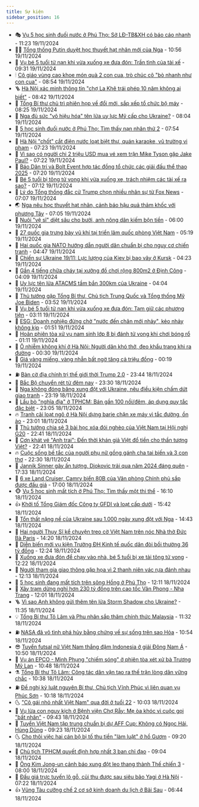 ```yaml
---
title: Sự kiện
sidebar_position: 16
---
```


<!-- dantri-su-kien:START -->
- 🎭 [Vụ 5 học sinh đuối nước ở Phú Thọ: Sở LĐ-TB&amp;XH có báo cáo nhanh](https://dantri.com.vn/an-sinh/vu-5-hoc-sinh-duoi-nuoc-o-phu-tho-so-ld-tbxh-co-bao-cao-nhanh-20241119172834240.htm) - 11:23 19/11/2024
- 👨‍🏫 [Tổng thống Putin duyệt học thuyết hạt nhân mới của Nga](https://dantri.com.vn/the-gioi/tong-thong-putin-duyet-hoc-thuyet-hat-nhan-moi-cua-nga-20241119172002479.htm) - 10:56 19/11/2024
- 🌮 [Vụ bé 5 tuổi tử nạn khi vừa xuống xe đưa đón: Trần tình của tài xế](https://dantri.com.vn/xa-hoi/vu-be-5-tuoi-tu-nan-khi-vua-xuong-xe-dua-don-tran-tinh-cua-tai-xe-20241119144533775.htm) - 09:31 19/11/2024
- 🕯 [Cô giáo vùng cao khoe món quà 2 con cua, trò chúc cô &quot;bò nhanh như con cua&quot;](https://dantri.com.vn/lao-dong-viec-lam/co-giao-vung-cao-khoe-mon-qua-2-con-cua-tro-chuc-co-bo-nhanh-nhu-con-cua-20241119152236701.htm) - 08:54 19/11/2024
- 🪜 [Hà Nội xác minh thông tin &quot;chợ La Khê trái phép 10 năm không ai biết&quot;](https://dantri.com.vn/xa-hoi/ha-noi-xac-minh-thong-tin-cho-la-khe-trai-phep-10-nam-khong-ai-biet-20241119150441531.htm) - 08:42 19/11/2024
- 🐘 [Tổng Bí thư chủ trì phiên họp về đổi mới, sắp xếp tổ chức bộ máy](https://dantri.com.vn/xa-hoi/tong-bi-thu-chu-tri-phien-hop-ve-doi-moi-sap-xep-to-chuc-bo-may-20241119152458999.htm) - 08:25 19/11/2024
- 🤔 [Nga đủ sức &quot;vô hiệu hóa&quot; tên lửa uy lực Mỹ cấp cho Ukraine?](https://dantri.com.vn/the-gioi/nga-du-suc-vo-hieu-hoa-ten-lua-uy-luc-my-cap-cho-ukraine-20241119131501094.htm) - 08:04 19/11/2024
- 🧠 [5 học sinh đuối nước ở Phú Thọ: Tìm thấy nạn nhân thứ 2](https://dantri.com.vn/xa-hoi/5-hoc-sinh-duoi-nuoc-o-phu-tho-tim-thay-nan-nhan-thu-2-20241119143828438.htm) - 07:54 19/11/2024
- 📝 [Hà Nội &quot;chốt&quot; cắt điện nước loạt biệt thự, quán karaoke, vũ trường vi phạm](https://dantri.com.vn/xa-hoi/ha-noi-chot-cat-dien-nuoc-loat-biet-thu-quan-karaoke-vu-truong-vi-pham-20241119141802312.htm) - 07:23 19/11/2024
- 🦏 [Vì sao có người chi 2 triệu USD mua vé xem trận Mike Tyson gặp Jake Paul?](https://dantri.com.vn/the-thao/vi-sao-co-nguoi-chi-2-trieu-usd-mua-ve-xem-tran-mike-tyson-gap-jake-paul-20241119123049382.htm) - 07:22 19/11/2024
- 🥰 [Báo Dân trí và Bolt Event hợp tác đồng tổ chức các giải đấu thể thao 2025](https://dantri.com.vn/the-thao/bao-dan-tri-va-bolt-event-hop-tac-dong-to-chuc-cac-giai-dau-the-thao-2025-20241119134758522.htm) - 07:20 19/11/2024
- 🤗 [Bé 5 tuổi bị tông tử vong khi vừa xuống xe, trách nhiệm các tài xế ra sao?](https://dantri.com.vn/ban-doc/be-5-tuoi-bi-tong-tu-vong-khi-vua-xuong-xe-trach-nhiem-cac-tai-xe-ra-sao-20241119140218770.htm) - 07:12 19/11/2024
- 🌈 [Lý do Tổng thống đắc cử Trump chọn nhiều nhân sự từ Fox News](https://dantri.com.vn/the-gioi/ly-do-tong-thong-dac-cu-trump-chon-nhieu-nhan-su-tu-fox-news-20241119123520068.htm) - 07:07 19/11/2024
- 🌏 [Nga nêu học thuyết hạt nhân, cảnh báo hậu quả thảm khốc với phương Tây](https://dantri.com.vn/the-gioi/nga-neu-hoc-thuyet-hat-nhan-canh-bao-hau-qua-tham-khoc-voi-phuong-tay-20241119120713090.htm) - 07:05 19/11/2024
- 💄 [Nuôi &quot;vệ sĩ&quot; diệt sâu cho bưởi, anh nông dân kiếm bộn tiền](https://dantri.com.vn/lao-dong-viec-lam/nuoi-ve-si-diet-sau-cho-buoi-anh-nong-dan-kiem-bon-tien-20241118161040384.htm) - 06:00 19/11/2024
- 👺 [27 quốc gia trưng bày vũ khí tại triển lãm quốc phòng Việt Nam](https://dantri.com.vn/xa-hoi/27-quoc-gia-trung-bay-vu-khi-tai-trien-lam-quoc-phong-viet-nam-20241119112036398.htm) - 05:19 19/11/2024
- 👹 [Hai quốc gia NATO hướng dẫn người dân chuẩn bị cho nguy cơ chiến tranh](https://dantri.com.vn/the-gioi/hai-quoc-gia-nato-huong-dan-nguoi-dan-chuan-bi-cho-nguy-co-chien-tranh-20241119112428685.htm) - 04:47 19/11/2024
- 🌊 [Chiến sự Ukraine 19/11: Lực lượng của Kiev bị bao vây ở Kursk](https://dantri.com.vn/the-gioi/chien-su-ukraine-1911-luc-luong-cua-kiev-bi-bao-vay-o-kursk-20241119092735874.htm) - 04:23 19/11/2024
- 🤠 [Gần 4 tiếng chữa cháy tại xưởng đồ chơi rộng 800m2 ở Định Công](https://dantri.com.vn/xa-hoi/gan-4-tieng-chua-chay-tai-xuong-do-choi-rong-800m2-o-dinh-cong-20241119105242013.htm) - 04:09 19/11/2024
- 🎊 [Uy lực tên lửa ATACMS tầm bắn 300km của Ukraine](https://dantri.com.vn/the-gioi/uy-luc-ten-lua-atacms-tam-ban-300km-cua-ukraine-20241119103151102.htm) - 04:04 19/11/2024
- 🐘 [Thủ tướng gặp Tổng Bí thư, Chủ tịch Trung Quốc và Tổng thống Mỹ Joe Biden](https://dantri.com.vn/xa-hoi/thu-tuong-gap-tong-bi-thu-chu-tich-trung-quoc-va-tong-thong-my-joe-biden-20241119104620171.htm) - 03:52 19/11/2024
- 💂 [Vụ bé 5 tuổi tử nạn khi vừa xuống xe đưa đón: Tạm giữ các phương tiện](https://dantri.com.vn/xa-hoi/vu-be-5-tuoi-tu-nan-khi-vua-xuong-xe-dua-don-tam-giu-cac-phuong-tien-20241119092105148.htm) - 03:11 19/11/2024
- 👹 [ESG: Doanh nghiệp đừng chờ &quot;nước đến chân mới nhảy&quot;, kẻo nhảy không kịp](https://dantri.com.vn/kinh-doanh/esg-doanh-nghiep-dung-cho-nuoc-den-chan-moi-nhay-keo-nhay-khong-kip-20241115143521379.htm) - 01:51 19/11/2024
- 🦒 [Hoãn phiên tòa xử vụ nam sinh lớp 8 bị đánh tử vong khi chơi bóng rổ](https://dantri.com.vn/phap-luat/hoan-phien-toa-xu-vu-nam-sinh-lop-8-bi-danh-tu-vong-khi-choi-bong-ro-20241119080748345.htm) - 01:11 19/11/2024
- 🗽 [Ô nhiễm không khí ở Hà Nội: Người dân khó thở, đeo khẩu trang khi ra đường](https://dantri.com.vn/xa-hoi/o-nhiem-khong-khi-o-ha-noi-nguoi-dan-kho-tho-deo-khau-trang-khi-ra-duong-20241117191637686.htm) - 00:30 19/11/2024
- 💄 [Giá vàng miếng, vàng nhẫn bất ngờ tăng cả triệu đồng](https://dantri.com.vn/kinh-doanh/gia-vang-mieng-vang-nhan-bat-ngo-tang-ca-trieu-dong-20241119003904299.htm) - 00:19 19/11/2024
- ⛽️ [Bàn cờ địa chính trị thế giới thời Trump 2.0](https://dantri.com.vn/the-gioi/ban-co-dia-chinh-tri-the-gioi-thoi-trump-20-20241113165550643.htm) - 23:44 18/11/2024
- 🥷 [Bắc Bộ chuyển rét từ đêm nay](https://dantri.com.vn/xa-hoi/bac-bo-chuyen-ret-tu-dem-nay-20241119062234442.htm) - 23:30 18/11/2024
- 🤖 [Nga không đóng băng xung đột với Ukraine, nêu điều kiện chấm dứt giao tranh](https://dantri.com.vn/the-gioi/nga-khong-dong-bang-xung-dot-voi-ukraine-neu-dieu-kien-cham-dut-giao-tranh-20241119061304128.htm) - 23:19 18/11/2024
- 🌊 [Lẩu bò &quot;nghĩa địa&quot; ở TPHCM: Bán gần 100 nồi/đêm, áp dụng quy tắc đặc biệt](https://dantri.com.vn/du-lich/lau-bo-nghia-dia-o-tphcm-ban-gan-100-noidem-ap-dung-quy-tac-dac-biet-20241114234840529.htm) - 23:05 18/11/2024
- 🔥 [Tranh cãi loạt ngõ ở Hà Nội dựng barie chặn xe máy vì tắc đường, ồn ào](https://dantri.com.vn/doi-song/tranh-cai-loat-ngo-o-ha-noi-dung-barie-chan-xe-may-vi-tac-duong-on-ao-20241118162220275.htm) - 23:01 18/11/2024
- 🦏 [Thủ tướng chia sẻ 3 bài học xóa đói nghèo của Việt Nam tại Hội nghị G20](https://dantri.com.vn/xa-hoi/thu-tuong-chia-se-3-bai-hoc-xoa-doi-ngheo-cua-viet-nam-tai-hoi-nghi-g20-20241119043834932.htm) - 22:41 18/11/2024
- 🐘 [Cơn khát vé &quot;Anh trai&quot;: Đến thời khán giả Việt đổ tiền cho thần tượng Việt?](https://dantri.com.vn/giai-tri/con-khat-ve-anh-trai-den-thoi-khan-gia-viet-do-tien-cho-than-tuong-viet-20241117103735641.htm) - 22:41 18/11/2024
- 🔥 [Cuộc sống bế tắc của người phụ nữ gồng gánh cha tai biến và 3 con thơ](https://dantri.com.vn/tam-long-nhan-ai/cuoc-song-be-tac-cua-nguoi-phu-nu-gong-ganh-cha-tai-bien-va-3-con-tho-20241111101722342.htm) - 22:30 18/11/2024
- 💼 [Jannik Sinner gây ấn tượng, Djokovic trải qua năm 2024 đáng quên](https://dantri.com.vn/the-thao/jannik-sinner-gay-an-tuong-djokovic-trai-qua-nam-2024-dang-quen-20241118223524803.htm) - 17:33 18/11/2024
- 🚀 [6 xe Land Cruiser, Camry biển 80B của Văn phòng Chính phủ sắp được đấu giá](https://dantri.com.vn/xa-hoi/6-xe-land-cruiser-camry-bien-80b-cua-van-phong-chinh-phu-sap-duoc-dau-gia-20241118154407821.htm) - 17:00 18/11/2024
- 🐵 [Vụ 5 học sinh mất tích ở Phú Thọ: Tìm thấy một thi thể](https://dantri.com.vn/xa-hoi/vu-5-hoc-sinh-mat-tich-o-phu-tho-tim-thay-mot-thi-the-20241118230311472.htm) - 16:10 18/11/2024
- 👍 [Khởi tố Tổng Giám đốc Công ty GFDI và loạt cấp dưới](https://dantri.com.vn/phap-luat/khoi-to-tong-giam-doc-cong-ty-gfdi-va-loat-cap-duoi-20241118213646087.htm) - 15:42 18/11/2024
- 🚦 [Tổn thất nặng nề của Ukraine sau 1.000 ngày xung đột với Nga](https://dantri.com.vn/the-gioi/ton-that-nang-ne-cua-ukraine-sau-1000-ngay-xung-dot-voi-nga-20241118214115618.htm) - 14:43 18/11/2024
- 🥸 [Hai người Thụy Sĩ kể chuyện treo cờ Việt Nam trên nóc Nhà thờ Đức Bà Paris](https://dantri.com.vn/xa-hoi/hai-nguoi-thuy-si-ke-chuyen-treo-co-viet-nam-tren-noc-nha-tho-duc-ba-paris-20241118185448818.htm) - 14:20 18/11/2024
- 🥷 [Diễn biến mới vụ kiện Trường ĐH Kinh tế quốc dân đòi bồi thường 36 tỷ đồng](https://dantri.com.vn/xa-hoi/dien-bien-moi-vu-kien-truong-dh-kinh-te-quoc-dan-doi-boi-thuong-36-ty-dong-20241118165924055.htm) - 12:24 18/11/2024
- 🤡 [Xuống xe đưa đón để chạy vào nhà, bé 5 tuổi bị xe tải tông tử vong](https://dantri.com.vn/xa-hoi/xuong-xe-dua-don-de-chay-vao-nha-be-5-tuoi-bi-xe-tai-tong-tu-vong-20241118184347774.htm) - 12:22 18/11/2024
- 🥳 [Người tham gia giao thông gặp họa vì 2 thanh niên vác rựa đánh nhau](https://dantri.com.vn/phap-luat/nguoi-tham-gia-giao-thong-gap-hoa-vi-2-thanh-nien-vac-rua-danh-nhau-20241118190334160.htm) - 12:13 18/11/2024
- 🤩 [5 học sinh đang mất tích trên sông Hồng ở Phú Thọ](https://dantri.com.vn/xa-hoi/5-hoc-sinh-dang-mat-tich-tren-song-hong-o-phu-tho-20241118184818189.htm) - 12:11 18/11/2024
- 🎡 [Xây trạm dừng nghỉ hơn 230 tỷ đồng trên cao tốc Vân Phong - Nha Trang](https://dantri.com.vn/xa-hoi/xay-tram-dung-nghi-hon-230-ty-dong-tren-cao-toc-van-phong-nha-trang-20241118174535599.htm) - 12:01 18/11/2024
- 🪜 [Vì sao Anh không gửi thêm tên lửa Storm Shadow cho Ukraine?](https://dantri.com.vn/the-gioi/vi-sao-anh-khong-gui-them-ten-lua-storm-shadow-cho-ukraine-20241118105735933.htm) - 11:35 18/11/2024
- 💡 [Tổng Bí thư Tô Lâm và Phu nhân sắp thăm chính thức Malaysia](https://dantri.com.vn/xa-hoi/tong-bi-thu-to-lam-va-phu-nhan-sap-tham-chinh-thuc-malaysia-20241118183157163.htm) - 11:32 18/11/2024
- ⛽️ [NASA đã vô tình phá hủy bằng chứng về sự sống trên sao Hỏa](https://dantri.com.vn/khoa-hoc-cong-nghe/nasa-da-vo-tinh-pha-huy-bang-chung-ve-su-song-tren-sao-hoa-20241118142705245.htm) - 10:54 18/11/2024
- 😎 [Tuyển futsal nữ Việt Nam thắng đậm Indonesia ở giải Đông Nam Á](https://dantri.com.vn/the-thao/tuyen-futsal-nu-viet-nam-thang-dam-indonesia-o-giai-dong-nam-a-20241118174811560.htm) - 10:50 18/11/2024
- 🗽 [Vụ án EPCO - Minh Phụng &quot;chiếm sóng&quot; ở phiên tòa xét xử bà Trương Mỹ Lan](https://dantri.com.vn/phap-luat/vu-an-epco-minh-phung-chiem-song-o-phien-toa-xet-xu-ba-truong-my-lan-20241118165610511.htm) - 10:48 18/11/2024
- ⚗️ [Tổng Bí thư Tô Lâm: Công tác dân vận tạo ra thế trận lòng dân vững chắc](https://dantri.com.vn/xa-hoi/tong-bi-thu-to-lam-cong-tac-dan-van-tao-ra-the-tran-long-dan-vung-chac-20241118173814855.htm) - 10:38 18/11/2024
- ⛽️ [Đề nghị kỷ luật nguyên Bí thư, Chủ tịch Vĩnh Phúc vì liên quan vụ Phúc Sơn](https://dantri.com.vn/xa-hoi/de-nghi-ky-luat-nguyen-bi-thu-chu-tich-vinh-phuc-vi-lien-quan-vu-phuc-son-20241118160054323.htm) - 10:18 18/11/2024
- 🌜 [&quot;Cô gái nhỏ nhất Việt Nam&quot; qua đời ở tuổi 22](https://dantri.com.vn/doi-song/co-gai-nho-nhat-viet-nam-qua-doi-o-tuoi-22-20241118151113452.htm) - 10:03 18/11/2024
- 🦩 [Vụ lừa con nguy kịch ở Bệnh viện Chợ Rẫy: Mẹ òa khóc vì cuộc gọi &quot;bất nhân&quot;](https://dantri.com.vn/suc-khoe/vu-lua-con-nguy-kich-o-benh-vien-cho-ray-me-oa-khoc-vi-cuoc-goi-bat-nhan-20241118162626495.htm) - 09:43 18/11/2024
- 🦒 [Tuyển Việt Nam tập trung chuẩn bị dự AFF Cup: Không có Ngọc Hải, Hùng Dũng](https://dantri.com.vn/the-thao/tuyen-viet-nam-tap-trung-chuan-bi-du-aff-cup-khong-co-ngoc-hai-hung-dung-20241118162318169.htm) - 09:23 18/11/2024
- 🌜 [Cho thôi việc hai cán bộ bị tố thu tiền &quot;làm luật&quot; ở hồ Gươm](https://dantri.com.vn/xa-hoi/cho-thoi-viec-hai-can-bo-bi-to-thu-tien-lam-luat-o-ho-guom-20241118161425797.htm) - 09:20 18/11/2024
- 🐎 [Chủ tịch TPHCM quyết định hợp nhất 3 ban chỉ đạo](https://dantri.com.vn/xa-hoi/chu-tich-tphcm-quyet-dinh-hop-nhat-3-ban-chi-dao-20241118153338556.htm) - 09:04 18/11/2024
- 🌋 [Ông Kim Jong-un cảnh báo xung đột leo thang thành Thế chiến 3](https://dantri.com.vn/the-gioi/ong-kim-jong-un-canh-bao-xung-dot-leo-thang-thanh-the-chien-3-20241118144648164.htm) - 08:00 18/11/2024
- 🧰 [Đấu giá trực tuyến lô gỗ, củi thu được sau siêu bão Yagi ở Hà Nội](https://dantri.com.vn/xa-hoi/dau-gia-truc-tuyen-lo-go-cui-thu-duoc-sau-sieu-bao-yagi-o-ha-noi-20241118141135118.htm) - 07:22 18/11/2024
- 👍 [Vũng Tàu cưỡng chế 2 cơ sở kinh doanh du lịch ở Bãi Sau](https://dantri.com.vn/xa-hoi/vung-tau-cuong-che-2-co-so-kinh-doanh-du-lich-o-bai-sau-20241118125649795.htm) - 06:44 18/11/2024<!-- dantri-su-kien:END -->
